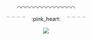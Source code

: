 <p align="center">  
⌒⌒⌒⌒⌒⌒⌒⌒⌒⌒⌒⌒⌒⌒
<p align="center">  
﹉﹉﹉﹉　:pink_heart:　﹉﹉﹉﹉
<p align="center">  
<img src="https://spotify-github-profile.kittinanx.com/api/view?uid=31mplrsixynas3fsmo36kckq5s4y&cover_image=true&theme=natemoo-re&show_offline=false&background_color=121212&interchange=false&bar_color=FECFD8&bar_color_cover=false)]" />
